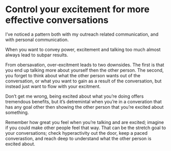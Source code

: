 # Control your excitement for more effective conversations


I’ve noticed a pattern both with my outreach related communication, and with
personal communication.

When you want to convey power, excitement and talking too much almost always
lead to subpar results.

From obersavation, over-excitment leads to two downsides. The first is that
you end up talking more about yourself then the other person. The second, you
forget to think about what the other person wants out of the conversation, or
what you want to gain as a result of the conversation, but instead just want
to flow with your excitment.

Don’t get me wrong, being excited about what you’re doing offers tremendous
benefits, but it’s detremintal when you’re in a converation that has any goal
other then showing the other person that you’re excited about something.

Remember how great you feel when you’re talking and are excited; imagine if
you could make other people feel that way. That can be the stretch goal to
your conversations; check hyperactivity out the door, keep a paced
converastion, and reach deep to understand what the other person is excited
about.

